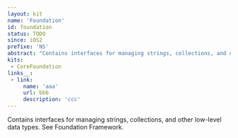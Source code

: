 ```yaml
---
layout: kit
name: 'Foundation'
id: foundation
status: TODO
since: iOS2
prefixe: 'NS'
abstract: "Contains interfaces for managing strings, collections, and other low-level data types. See Foundation Framework."
kits:
 - CoreFoundation
links__:
 - link:
     name: 'aaa'
     url: bbb
     description: 'ccc'
---
```


Contains interfaces for managing strings, collections, and other low-level data types. See Foundation Framework.

